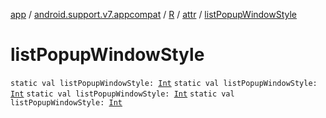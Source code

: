 [app](../../../index.md) / [android.support.v7.appcompat](../../index.md) / [R](../index.md) / [attr](index.md) / [listPopupWindowStyle](.)

# listPopupWindowStyle

`static val listPopupWindowStyle: `[`Int`](https://kotlinlang.org/api/latest/jvm/stdlib/kotlin/-int/index.html)
`static val listPopupWindowStyle: `[`Int`](https://kotlinlang.org/api/latest/jvm/stdlib/kotlin/-int/index.html)
`static val listPopupWindowStyle: `[`Int`](https://kotlinlang.org/api/latest/jvm/stdlib/kotlin/-int/index.html)
`static val listPopupWindowStyle: `[`Int`](https://kotlinlang.org/api/latest/jvm/stdlib/kotlin/-int/index.html)